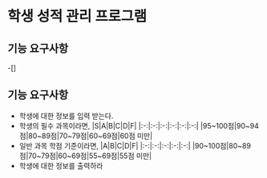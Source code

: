 # 학생 성적 관리 프로그램

## 기능 요구사항
-[] 


## 기능 요구사항
* 학생에 대한 정보를 입력 받는다.
* 학생의 필수 과목이라면,
|S|A|B|C|D|F|
|:-:|:-:|:-:|:-:|:-:|:-:|
|95~100점|90~94점|80~89점|70~79점|60~69점|60점 미만|
* 일반 과목 학점 기준이라면,
|A|B|C|D|F|
|:-:|:-:|:-:|:-:|:-:|
|90~100점|80~89점|70~79점|60~69점|55~69점|55점 미만|
* 학생에 대한 정보를 출력하라
